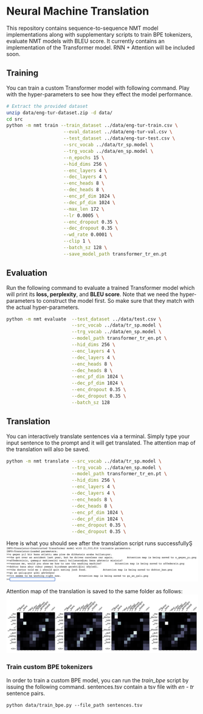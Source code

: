 # Neural Machine Translation
This repository contains sequence-to-sequence NMT model implementations along with supplementary scripts to train BPE tokenizers, evaluate NMT models with BLEU score. It currently contains an implementation of the Transformer model. RNN + Attention will be included soon.

## Training
You can train a custom Transformer model with following command. Play with the hyper-parameters to see how they effect the model performance.
```bash
# Extract the provided dataset
unzip data/eng-tur-dataset.zip -d data/
cd src
python -m nmt train --train_dataset ../data/eng-tur-train.csv \
                     --eval_dataset ../data/eng-tur-val.csv \
                     --test_dataset ../data/eng-tur-test.csv \
                     --src_vocab ../data/tr_sp.model \
                     --trg_vocab ../data/en_sp.model \
                     --n_epochs 15 \
                     --hid_dims 256 \
                     --enc_layers 4 \
                     --dec_layers 4 \
                     --enc_heads 8 \
                     --dec_heads 8 \
                     --enc_pf_dim 1024 \
                     --dec_pf_dim 1024 \
                     --max_len 172 \
                     --lr 0.0005 \
                     --enc_dropout 0.35 \
                     --dec_dropout 0.35 \
                     --wd_rate 0.0001 \
                     --clip 1 \
                     --batch_sz 128 \
                     --save_model_path transformer_tr_en.pt
```

## Evaluation
Run the following command to evaluate a trained Transformer model which will print its **loss, perplexity**, and **BLEU score**.  Note that we need the hyper-parameters to construct the model first. So make sure that they match with the actual hyper-parameters.
```bash
python -m nmt evaluate  --test_dataset ../data/test.csv \
                        --src_vocab ../data/tr_sp.model \
                        --trg_vocab ../data/en_sp.model \
                        --model_path transformer_tr_en.pt \
                        --hid_dims 256 \
                        --enc_layers 4 \
                        --dec_layers 4 \
                        --enc_heads 8 \
                        --dec_heads 8 \
                        --enc_pf_dim 1024 \
                        --dec_pf_dim 1024 \
                        --enc_dropout 0.35 \
                        --dec_dropout 0.35 \
                        --batch_sz 128
```

## Translation
You can interactively translate sentences via a terminal. Simply type your input sentence to the prompt and it will get translated. The attention map of the translation will also be saved.
```bash
python -m nmt translate --src_vocab ../data/tr_sp.model \
                        --trg_vocab ../data/en_sp.model \
                        --model_path transformer_tr_en.pt \
                        --hid_dims 256 \
                        --enc_layers 4 \
                        --dec_layers 4 \
                        --enc_heads 8 \
                        --dec_heads 8 \
                        --enc_pf_dim 1024 \
                        --dec_pf_dim 1024 \
                        --enc_dropout 0.35 \
                        --dec_dropout 0.35 \
```

Here is what you should see after the translation script runs successfullyŞ
<img src="figures/translation.png" alt="Translation screen">

Attention map of the translation is saved to the same folder as follows:
<img src="figures/attention_map_ex.png" alt="Translation screen">

### Train custom BPE tokenizers
In order to train a custom BPE model, you can run the *train_bpe* script by issuing the following command. sentences.tsv contain a tsv file with *en - tr* sentence pairs.
```
python data/train_bpe.py --file_path sentences.tsv
```
